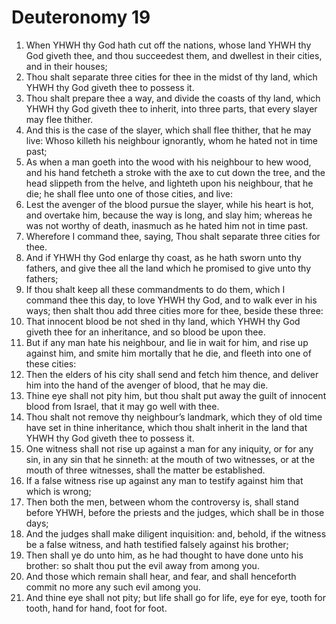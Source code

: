 ﻿# Deuteronomy  19
1. When YHWH thy God hath cut off the nations, whose land YHWH thy God giveth thee, and thou succeedest them, and dwellest in their cities, and in their houses; 
2. Thou shalt separate three cities for thee in the midst of thy land, which YHWH thy God giveth thee to possess it. 
3. Thou shalt prepare thee a way, and divide the coasts of thy land, which YHWH thy God giveth thee to inherit, into three parts, that every slayer may flee thither. 
4.  And this is the case of the slayer, which shall flee thither, that he may live: Whoso killeth his neighbour ignorantly, whom he hated not in time past; 
5. As when a man goeth into the wood with his neighbour to hew wood, and his hand fetcheth a stroke with the axe to cut down the tree, and the head slippeth from the helve, and lighteth upon his neighbour, that he die; he shall flee unto one of those cities, and live: 
6. Lest the avenger of the blood pursue the slayer, while his heart is hot, and overtake him, because the way is long, and slay him; whereas he was not worthy of death, inasmuch as he hated him not in time past. 
7. Wherefore I command thee, saying, Thou shalt separate three cities for thee. 
8. And if YHWH thy God enlarge thy coast, as he hath sworn unto thy fathers, and give thee all the land which he promised to give unto thy fathers; 
9. If thou shalt keep all these commandments to do them, which I command thee this day, to love YHWH thy God, and to walk ever in his ways; then shalt thou add three cities more for thee, beside these three: 
10. That innocent blood be not shed in thy land, which YHWH thy God giveth thee for an inheritance, and so blood be upon thee. 
11.  But if any man hate his neighbour, and lie in wait for him, and rise up against him, and smite him mortally that he die, and fleeth into one of these cities: 
12. Then the elders of his city shall send and fetch him thence, and deliver him into the hand of the avenger of blood, that he may die. 
13. Thine eye shall not pity him, but thou shalt put away the guilt of innocent blood from Israel, that it may go well with thee. 
14.  Thou shalt not remove thy neighbour’s landmark, which they of old time have set in thine inheritance, which thou shalt inherit in the land that YHWH thy God giveth thee to possess it. 
15.  One witness shall not rise up against a man for any iniquity, or for any sin, in any sin that he sinneth: at the mouth of two witnesses, or at the mouth of three witnesses, shall the matter be established. 
16.  If a false witness rise up against any man to testify against him that which is wrong; 
17. Then both the men, between whom the controversy is, shall stand before YHWH, before the priests and the judges, which shall be in those days; 
18. And the judges shall make diligent inquisition: and, behold, if the witness be a false witness, and hath testified falsely against his brother; 
19. Then shall ye do unto him, as he had thought to have done unto his brother: so shalt thou put the evil away from among you. 
20. And those which remain shall hear, and fear, and shall henceforth commit no more any such evil among you. 
21. And thine eye shall not pity; but life shall go for life, eye for eye, tooth for tooth, hand for hand, foot for foot. 
